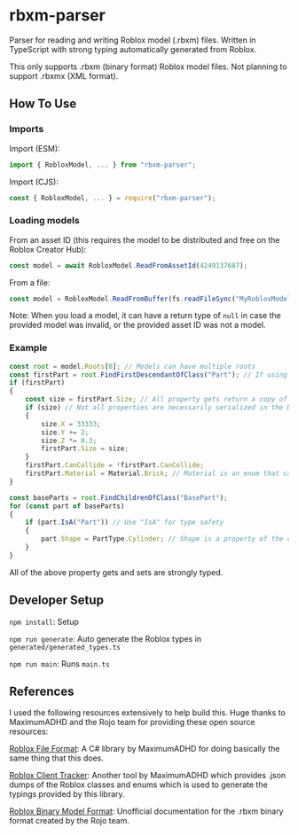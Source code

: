 # rbxm-parser

Parser for reading and writing Roblox model (.rbxm) files. Written in TypeScript with strong typing automatically generated from Roblox.

This only supports .rbxm (binary format) Roblox model files. Not planning to support .rbxmx (XML format).

## How To Use

### Imports

Import (ESM):

```ts
import { RobloxModel, ... } from "rbxm-parser";
```

Import (CJS):

```js
const { RobloxModel, ... } = require("rbxm-parser");
```

### Loading models

From an asset ID (this requires the model to be distributed and free on the Roblox Creator Hub):

```ts
const model = await RobloxModel.ReadFromAssetId(4249137687);
```

From a file:

```ts
const model = RobloxModel.ReadFromBuffer(fs.readFileSync("MyRobloxModel.rbxm"));
```

Note: When you load a model, it can have a return type of `null` in case the provided model was invalid, or the provided asset ID was not a model.

### Example

```ts
const root = model.Roots[0]; // Models can have multiple roots
const firstPart = root.FindFirstDescendantOfClass("Part"); // If using TS, firstPart will be strongly typed to a class of Part
if (firstPart)
{
    const size = firstPart.Size; // All property gets return a copy of the value (except for Instance types)
    if (size) // Not all properties are necessarily serialized in the DOM
    {
        size.X = 33333;
        size.Y += 2;
        size.Z *= 0.3;
        firstPart.Size = size;
    }
    firstPart.CanCollide = !firstPart.CanCollide;
    firstPart.Material = Material.Brick; // Material is an enum that can be imported
}

const baseParts = root.FindChildrenOfClass("BasePart");
for (const part of baseParts)
{
    if (part.IsA("Part")) // Use "IsA" for type safety
    {
        part.Shape = PartType.Cylinder; // Shape is a property of the class Part, but not BasePart
    }
}
```

All of the above property gets and sets are strongly typed.

## Developer Setup

`npm install`: Setup

`npm run generate`: Auto generate the Roblox types in `generated/generated_types.ts`

`npm run main`: Runs `main.ts`

## References

I used the following resources extensively to help build this. Huge thanks to MaximumADHD and the Rojo team for providing these open source resources:

[Roblox File Format](https://github.com/MaximumADHD/Roblox-File-Format): A C# library by MaximumADHD for doing basically the same thing that this does.

[Roblox Client Tracker](https://github.com/MaximumADHD/Roblox-Client-Tracker/): Another tool by MaximumADHD which provides .json dumps of the Roblox classes and enums which is used to generate the typings provided by this library.

[Roblox Binary Model Format](https://dom.rojo.space/binary): Unofficial documentation for the .rbxm binary format created by the Rojo team.